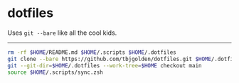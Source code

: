 # dotfiles

Uses `git --bare` like all the cool kids.

---

```bash
rm -rf $HOME/README.md $HOME/.scripts $HOME/.dotfiles
git clone --bare https://github.com/tbjgolden/dotfiles.git $HOME/.dotfiles
git --git-dir=$HOME/.dotfiles --work-tree=$HOME checkout main
source $HOME/.scripts/sync.zsh
```
